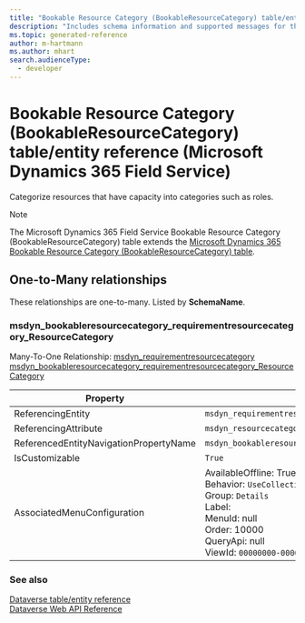 ```yaml
---
title: "Bookable Resource Category (BookableResourceCategory) table/entity reference (Microsoft Dynamics 365 Field Service)"
description: "Includes schema information and supported messages for the Bookable Resource Category (BookableResourceCategory) table/entity with Microsoft Dynamics 365 Field Service."
ms.topic: generated-reference
author: m-hartmann
ms.author: mhart
search.audienceType: 
  - developer
---
```


# Bookable Resource Category (BookableResourceCategory) table/entity reference (Microsoft Dynamics 365 Field Service)

Categorize resources that have capacity into categories such as roles.

> [!NOTE]
> The Microsoft Dynamics 365 Field Service Bookable Resource Category (BookableResourceCategory) table extends the [Microsoft Dynamics 365 Bookable Resource Category (BookableResourceCategory) table](/dynamics365/developer/reference/entities/bookableresourcecategory).




## One-to-Many relationships

These relationships are one-to-many. Listed by **SchemaName**.

### <a name="BKMK_msdyn_bookableresourcecategory_requirementresourcecategory_ResourceCategory"></a> msdyn_bookableresourcecategory_requirementresourcecategory_ResourceCategory

Many-To-One Relationship: [msdyn_requirementresourcecategory msdyn_bookableresourcecategory_requirementresourcecategory_ResourceCategory](msdyn_requirementresourcecategory.md#BKMK_msdyn_bookableresourcecategory_requirementresourcecategory_ResourceCategory)

|Property|Value|
|---|---|
|ReferencingEntity|`msdyn_requirementresourcecategory`|
|ReferencingAttribute|`msdyn_resourcecategory`|
|ReferencedEntityNavigationPropertyName|`msdyn_bookableresourcecategory_requirementresourcecategory_ResourceCategory`|
|IsCustomizable|`True`|
|AssociatedMenuConfiguration|AvailableOffline: True<br />Behavior: `UseCollectionName`<br />Group: `Details`<br />Label: <br />MenuId: null<br />Order: 10000<br />QueryApi: null<br />ViewId: `00000000-0000-0000-0000-000000000000`|



### See also

[Dataverse table/entity reference](/power-apps/developer/data-platform/reference/about-entity-reference)  
[Dataverse Web API Reference](/power-apps/developer/data-platform/webapi/reference/about)   

